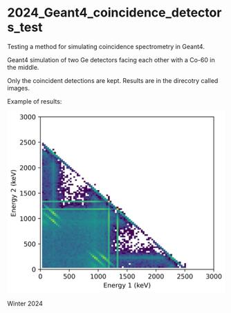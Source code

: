 # 2024_Geant4_coincidence_detectors_test
Testing a method for simulating coincidence spectrometry in Geant4. 

Geant4 simulation of two Ge detectors facing each other with a Co-60 in the middle. 

Only the coincident detections are kept. Results are in the direcotry called images. 

Example of results: 

![Plot](./images/output_sum_coincidence_plot.jpg)

Winter 2024
